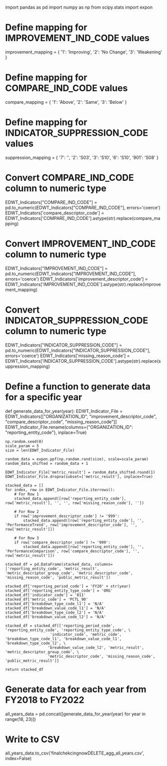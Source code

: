 import pandas as pd
import numpy as np
from scipy.stats import expon

# Define mapping for IMPROVEMENT_IND_CODE values
improvement_mapping = {
    '1': 'Improving',
    '2': 'No Change',
    '3': 'Weakening'
}

# Define mapping for COMPARE_IND_CODE values
compare_mapping = {
    '1': 'Above',
    '2': 'Same',
    '3': 'Below'
}

# Define mapping for INDICATOR_SUPPRESSION_CODE values 
suppression_mapping = {
    '7': '',
    '2': 'S03',
    '3': 'S10',
    '6': 'S10',
    '901': 'S08'
}

# Convert COMPARE_IND_CODE column to numeric type
EDWT_Indicators["COMPARE_IND_CODE"] = pd.to_numeric(EDWT_Indicators["COMPARE_IND_CODE"], errors='coerce')
EDWT_Indicators['compare_descriptor_code'] = EDWT_Indicators['COMPARE_IND_CODE'].astype(str).replace(compare_mapping)

# Convert IMPROVEMENT_IND_CODE column to numeric type
EDWT_Indicators["IMPROVEMENT_IND_CODE"] = pd.to_numeric(EDWT_Indicators["IMPROVEMENT_IND_CODE"], errors='coerce')
EDWT_Indicators['improvement_descriptor_code'] = EDWT_Indicators['IMPROVEMENT_IND_CODE'].astype(str).replace(improvement_mapping)

# Convert INDICATOR_SUPPRESSION_CODE column to numeric type
EDWT_Indicators["INDICATOR_SUPPRESSION_CODE"] = pd.to_numeric(EDWT_Indicators["INDICATOR_SUPPRESSION_CODE"], errors='coerce')
EDWT_Indicators['missing_reason_code'] = EDWT_Indicators['INDICATOR_SUPPRESSION_CODE'].astype(str).replace(suppression_mapping)

# Define a function to generate data for a specific year
def generate_data_for_year(year):
    EDWT_Indicator_File = EDWT_Indicators[["ORGANIZATION_ID", "improvement_descriptor_code", "compare_descriptor_code", "missing_reason_code"]]
    EDWT_Indicator_File.rename(columns={"ORGANIZATION_ID": "reporting_entity_code"}, inplace=True)

    np.random.seed(0)
    scale_param = 5
    size = len(EDWT_Indicator_File)

    random_data = expon.ppf(np.random.rand(size), scale=scale_param)
    random_data_shifted = random_data + 1

    EDWT_Indicator_File['metric_result'] = random_data_shifted.round(1)
    EDWT_Indicator_File.dropna(subset=['metric_result'], inplace=True)

    stacked_data = []
    for index, row in EDWT_Indicator_File.iterrows():
        # For Row 1
        stacked_data.append([row['reporting_entity_code'], row['metric_result'], '', '', row['missing_reason_code'], ''])
        
        # For Row 2
        if row['improvement_descriptor_code'] != '999':
            stacked_data.append([row['reporting_entity_code'], '', 'PerformanceTrend', row['improvement_descriptor_code'], '', row['metric_result']])
        
        # For Row 3
        if row['compare_descriptor_code'] != '999':
            stacked_data.append([row['reporting_entity_code'], '', 'PerformanceComparison', row['compare_descriptor_code'], '', row['metric_result']])

    stacked_df = pd.DataFrame(stacked_data, columns=['reporting_entity_code', 'metric_result', 'metric_descriptor_group_code', 'metric_descriptor_code', 'missing_reason_code', 'public_metric_result'])

    stacked_df['reporting_period_code'] = 'FY20' + str(year)
    stacked_df['reporting_entity_type_code'] = 'ORG'
    stacked_df['indicator_code'] = '811'
    stacked_df['metric_code'] = 'PCTL_90'
    stacked_df['breakdown_type_code_l1'] = 'N/A'
    stacked_df['breakdown_value_code_l1'] = 'N/A'
    stacked_df['breakdown_type_code_l2'] = 'N/A'
    stacked_df['breakdown_value_code_l2'] = 'N/A'

    stacked_df = stacked_df[['reporting_period_code', 'reporting_entity_code', 'reporting_entity_type_code', \
                        'indicator_code', 'metric_code', 'breakdown_type_code_l1', 'breakdown_value_code_l1', 'breakdown_type_code_l2', \
                       'breakdown_value_code_l2', 'metric_result', 'metric_descriptor_group_code', \
                       'metric_descriptor_code', 'missing_reason_code', 'public_metric_result']]

    return stacked_df

# Generate data for each year from FY2018 to FY2022
all_years_data = pd.concat([generate_data_for_year(year) for year in range(18, 23)])

# Write to CSV
all_years_data.to_csv('finalchekcingnowDELETE_agg_all_years.csv', index=False)
